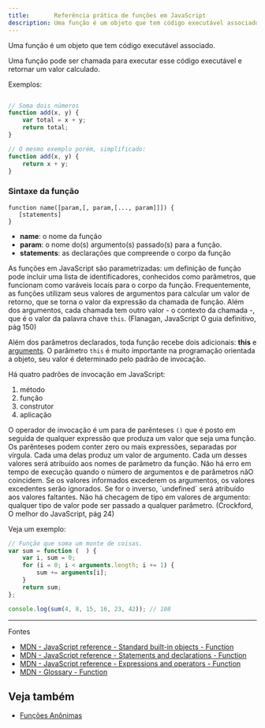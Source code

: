 ```yaml
---
title:       Referência prática de funções em JavaScript
description: Uma função é um objeto que tem código executável associado e pode ser chamada para executar esse código executável retornando um valor calculado
---
```


Uma função é um objeto que tem código executável associado.

Uma função pode ser chamada para executar esse código executável e retornar um valor calculado.

Exemplos:

```javascript

// Soma dois números
function add(x, y) {
    var total = x + y;
    return total;
}

// O mesmo exemplo porém, simplificado:
function add(x, y) {
    return x + y;
}
```



### Sintaxe da função

    function name([param,[, param,[..., param]]]) {
       [statements]
    }

- __name__: o nome da função
- __param__: o nome do(s) argumento(s) passado(s) para a função.
- __statements__: as declarações que compreende o corpo da função


As funções em JavaScript são parametrizadas: um definição de função pode incluir uma lista de identificadores, 
conhecidos como parâmetros, que funcionam como varáveis locais para o corpo da função. Frequentemente, as funções 
utilizam seus  valores de argumentos para calcular um valor de retorno, que se torna o valor da expressão da chamada de
 função. Além dos argumentos, cada chamada tem outro valor - o contexto da chamada -, que é o valor da palavra chave `this`. 
(Flanagan, JavaScript O guia definitivo, pág 150)

Além dos parâmetros declarados, toda função recebe dois adicionais: __this__ e [arguments](/javascript/refs/funcoes-argumentos/). 
O parâmetro `this` é muito importante na programação orientada a objeto, seu valor é determinado pelo padrão de invocação.

Há quatro padrões de invocação em JavaScript:

1. método
2. função
3. construtor
4. aplicação

O operador de invocação é um para de parênteses `()` que é posto em seguida de qualquer expressão que produza um valor
que seja uma função. Os parênteses podem conter zero ou mais expressões, separadas por vírgula. Cada uma delas produz
um valor de argumento. Cada um desses valores será atribuído aos nomes de parâmetro da função. Não há erro em tempo de
execução quando o número de argumentos e de parâmetros nãO coincidem. Se os valores informados excederem os argumentos,
os valores excedentes serão ignorados. Se for o inverso, ´undefined´ será atribuído aos valores faltantes. Não há
checagem de tipo em valores de argumento: qualquer tipo de valor pode ser passado a qualquer parâmetro.
(Crockford, O melhor do JavaScript, pág 24)


Veja um exemplo:

```javascript
// Função que soma um monte de coisas.
var sum = function (  ) {
    var i, sum = 0;
    for (i = 0; i < arguments.length; i += 1) {
        sum += arguments[i];
    }
    return sum;
};

console.log(sum(4, 8, 15, 16, 23, 42)); // 108
```


- - -
Fontes

- [MDN - JavaScript reference - Standard built-in objects - Function](https://developer.mozilla.org/en-US/docs/Web/JavaScript/Reference/Global_Objects/Function "link-externo")
- [MDN - JavaScript reference - Statements and declarations - Function](https://developer.mozilla.org/en-US/docs/Web/JavaScript/Reference/Statements/function "link-externo")
- [MDN - JavaScript reference - Expressions and operators - Function](https://developer.mozilla.org/en-US/docs/Web/JavaScript/Reference/Operators/function "link-externo")
- [MDN - Glossary - Function](https://developer.mozilla.org/en-US/docs/Glossary/Function "link-externo")


Veja também
---

- [Funções Anônimas](/javascript/refs/funcoes-anonimas/)